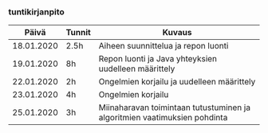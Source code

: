 ### tuntikirjanpito
Päivä| Tunnit | Kuvaus
--------------- | ----- | ------
18.01.2020 | 2.5h | Aiheen suunnittelua ja repon luonti
19.01.2020 | 8h | Repon luonti ja Java yhteyksien uudelleen määrittely
22.01.2020 | 2h | Ongelmien korjailu ja uudelleen määrittely
23.01.2020 | 4h | Ongelmien korjailu
25.01.2020 | 3h | Miinaharavan toimintaan tutustuminen ja algoritmien vaatimuksien pohdinta
